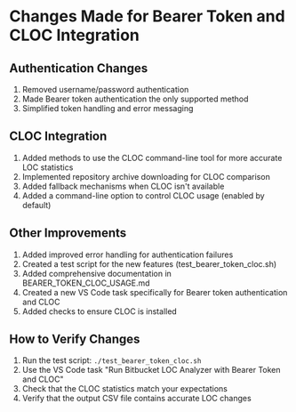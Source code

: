 # Changes Made for Bearer Token and CLOC Integration

## Authentication Changes
1. Removed username/password authentication
2. Made Bearer token authentication the only supported method
3. Simplified token handling and error messaging

## CLOC Integration
1. Added methods to use the CLOC command-line tool for more accurate LOC statistics
2. Implemented repository archive downloading for CLOC comparison
3. Added fallback mechanisms when CLOC isn't available
4. Added a command-line option to control CLOC usage (enabled by default)

## Other Improvements
1. Added improved error handling for authentication failures
2. Created a test script for the new features (test_bearer_token_cloc.sh)
3. Added comprehensive documentation in BEARER_TOKEN_CLOC_USAGE.md
4. Created a new VS Code task specifically for Bearer token authentication and CLOC
5. Added checks to ensure CLOC is installed

## How to Verify Changes
1. Run the test script: `./test_bearer_token_cloc.sh`
2. Use the VS Code task "Run Bitbucket LOC Analyzer with Bearer Token and CLOC"
3. Check that the CLOC statistics match your expectations
4. Verify that the output CSV file contains accurate LOC changes
